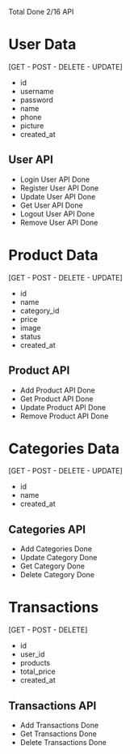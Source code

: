 Total Done 2/16 API

# User Data

[GET - POST - DELETE - UPDATE]

- id
- username
- password
- name
- phone
- picture
- created_at

## User API

- Login User API Done
- Register User API Done
- Update User API Done
- Get User API Done
- Logout User API Done
- Remove User API Done

# Product Data

[GET - POST - DELETE - UPDATE]

- id
- name
- category_id
- price
- image
- status
- created_at

## Product API

- Add Product API Done
- Get Product API Done
- Update Product API Done
- Remove Product API Done

# Categories Data

[GET - POST - DELETE - UPDATE]

- id
- name
- created_at

## Categories API

- Add Categories Done
- Update Category Done
- Get Category Done
- Delete Category Done

# Transactions

[GET - POST - DELETE]

- id
- user_id
- products
- total_price
- created_at

## Transactions API

- Add Transactions Done
- Get Transactions Done
- Delete Transactions Done
